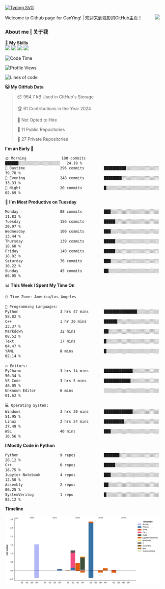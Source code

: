 [![Typing SVG](https://readme-typing-svg.herokuapp.com?size=25&duration=3500&color=00FFFF&vCenter=true&width=250&height=40&lines=Hi+Welcome+%F0%9F%91%8B%F0%9F%8F%BB;I'm+CanYing|残影)](https://git.io/typing-svg)

<a href="#">
  <img align="right" src="https://github-readme-stats.vercel.app/api?username=CanYing0913&count_private=true&rank_icon=github&show_icons=true&bg_color=15,f2f7fd,E0EAFC&" />
</a>

Welcome to Github page for CanYing! | 欢迎来到残影的GitHub主页！

### About me | 关于我

🌟 **My Skills**  
![](https://img.shields.io/badge/-C-A8B9CC?style=flat-square&logo=C&logoColor=fff)
![](https://img.shields.io/badge/-C++-00599C?style=flat-square&logo=Cpp&logoColor=fff)
![](https://img.shields.io/badge/-Python-3776AB?style=flat-square&logo=Python&logoColor=fff)
![](https://img.shields.io/badge/-Linux-000000?style=flat-square&logo=Linux&logoColor=fff)

<!--START_SECTION:waka-->
![Code Time](http://img.shields.io/badge/Code%20Time-5%20hrs%2039%20mins-blue)

![Profile Views](http://img.shields.io/badge/Profile%20Views-67-blue)

![Lines of code](https://img.shields.io/badge/From%20Hello%20World%20I%27ve%20Written-7.1%20million%20lines%20of%20code-blue)

**🐱 My GitHub Data** 

> 📦 964.7 kB Used in GitHub's Storage 
 > 
> 🏆 61 Contributions in the Year 2024
 > 
> 🚫 Not Opted to Hire
 > 
> 📜 11 Public Repositories 
 > 
> 🔑 27 Private Repositories 
 > 
**I'm an Early 🐤** 

```text
🌞 Morning                180 commits         ██████░░░░░░░░░░░░░░░░░░░   24.19 % 
🌆 Daytime                296 commits         ██████████░░░░░░░░░░░░░░░   39.78 % 
🌃 Evening                248 commits         ████████░░░░░░░░░░░░░░░░░   33.33 % 
🌙 Night                  20 commits          █░░░░░░░░░░░░░░░░░░░░░░░░   02.69 % 
```
📅 **I'm Most Productive on Tuesday** 

```text
Monday                   88 commits          ███░░░░░░░░░░░░░░░░░░░░░░   11.83 % 
Tuesday                  156 commits         █████░░░░░░░░░░░░░░░░░░░░   20.97 % 
Wednesday                100 commits         ███░░░░░░░░░░░░░░░░░░░░░░   13.44 % 
Thursday                 139 commits         █████░░░░░░░░░░░░░░░░░░░░   18.68 % 
Friday                   140 commits         █████░░░░░░░░░░░░░░░░░░░░   18.82 % 
Saturday                 76 commits          ███░░░░░░░░░░░░░░░░░░░░░░   10.22 % 
Sunday                   45 commits          ██░░░░░░░░░░░░░░░░░░░░░░░   06.05 % 
```


📊 **This Week I Spent My Time On** 

```text
🕑︎ Time Zone: America/Los_Angeles

💬 Programming Languages: 
Python                   3 hrs 47 mins       ███████████████░░░░░░░░░░   58.82 % 
C++                      1 hr 30 mins        ██████░░░░░░░░░░░░░░░░░░░   23.37 % 
Markdown                 32 mins             ██░░░░░░░░░░░░░░░░░░░░░░░   08.52 % 
Text                     17 mins             █░░░░░░░░░░░░░░░░░░░░░░░░   04.47 % 
YAML                     8 mins              █░░░░░░░░░░░░░░░░░░░░░░░░   02.14 % 

🔥 Editors: 
PyCharm                  3 hrs 14 mins       █████████████░░░░░░░░░░░░   50.34 % 
VS Code                  3 hrs 5 mins        ████████████░░░░░░░░░░░░░   48.05 % 
Unknown Editor           6 mins              ░░░░░░░░░░░░░░░░░░░░░░░░░   01.62 % 

💻 Operating System: 
Windows                  3 hrs 20 mins       █████████████░░░░░░░░░░░░   51.95 % 
Linux                    2 hrs 24 mins       █████████░░░░░░░░░░░░░░░░   37.49 % 
WSL                      40 mins             ███░░░░░░░░░░░░░░░░░░░░░░   10.56 % 
```

**I Mostly Code in Python** 

```text
Python                   9 repos             ███████░░░░░░░░░░░░░░░░░░   28.12 % 
C++                      6 repos             █████░░░░░░░░░░░░░░░░░░░░   18.75 % 
Jupyter Notebook         4 repos             ███░░░░░░░░░░░░░░░░░░░░░░   12.50 % 
Assembly                 2 repos             ██░░░░░░░░░░░░░░░░░░░░░░░   06.25 % 
SystemVerilog            1 repo              █░░░░░░░░░░░░░░░░░░░░░░░░   03.12 % 
```



**Timeline**

![Lines of Code chart](https://raw.githubusercontent.com/CanYing0913/CanYing0913/master/assets/bar_graph.png)


<!--END_SECTION:waka-->
